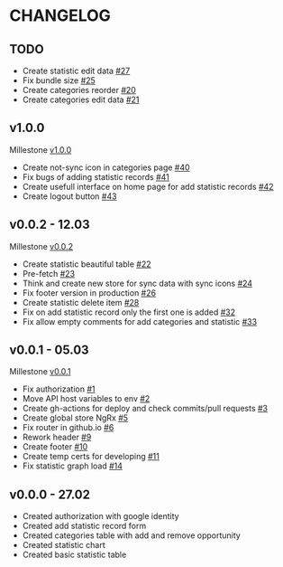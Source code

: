 # CHANGELOG

## TODO

- Create statistic edit data [#27](https://github.com/ltlaitoff/counter-frontend/issues/27)
- Fix bundle size [#25](https://github.com/ltlaitoff/counter-frontend/issues/25)
- Create categories reorder [#20](https://github.com/ltlaitoff/counter-frontend/issues/20)
- Create categories edit data [#21](https://github.com/ltlaitoff/counter-frontend/issues/21)

## v1.0.0

Millestone [v1.0.0](https://github.com/ltlaitoff/counter-frontend/milestone/3)

- Create not-sync icon in categories page [#40](https://github.com/ltlaitoff/counter-frontend/issues/40)
- Fix bugs of adding statistic records [#41](https://github.com/ltlaitoff/counter-frontend/issues/41)
- Create usefull interface on home page for add statistic records [#42](https://github.com/ltlaitoff/counter-frontend/issues/42)
- Create logout button [#43](https://github.com/ltlaitoff/counter-frontend/issues/43)

## v0.0.2 - 12.03

Millestone [v0.0.2](https://github.com/ltlaitoff/counter-frontend/milestone/2)

- Create statistic beautiful table [#22](https://github.com/ltlaitoff/counter-frontend/issues/22)
- Pre-fetch [#23](https://github.com/ltlaitoff/counter-frontend/issues/23)
- Think and create new store for sync data with sync icons [#24](https://github.com/ltlaitoff/counter-frontend/issues/24)
- Fix footer version in production [#26](https://github.com/ltlaitoff/counter-frontend/issues/26)
- Create statistic delete item [#28](https://github.com/ltlaitoff/counter-frontend/issues/28)
- Fix on add statistic record only the first one is added [#32](https://github.com/ltlaitoff/counter-frontend/issues/32)
- Fix allow empty comments for add categories and statistic [#33](https://github.com/ltlaitoff/counter-frontend/issues/33)

## v0.0.1 - 05.03

Millestone [v0.0.1](https://github.com/ltlaitoff/counter-frontend/milestone/1)

- Fix authorization [#1](https://github.com/ltlaitoff/counter-frontend/issues/1)
- Move API host variables to env [#2](https://github.com/ltlaitoff/counter-frontend/issues/2)
- Create gh-actions for deploy and check commits/pull requests [#3](https://github.com/ltlaitoff/counter-frontend/issues/3)
- Create global store NgRx [#5](https://github.com/ltlaitoff/counter-frontend/issues/5)
- Fix router in github.io [#6](https://github.com/ltlaitoff/counter-frontend/issues/6)
- Rework header [#9](https://github.com/ltlaitoff/counter-frontend/issues/9)
- Create footer [#10](https://github.com/ltlaitoff/counter-frontend/issues/10)
- Create temp certs for developing [#11](https://github.com/ltlaitoff/counter-frontend/issues/11)
- Fix statistic graph load [#14](https://github.com/ltlaitoff/counter-frontend/issues/14)

## v0.0.0 - 27.02

- Created authorization with google identity
- Created add statistic record form
- Created categories table with add and remove opportunity
- Created statistic chart
- Created basic statistic table
